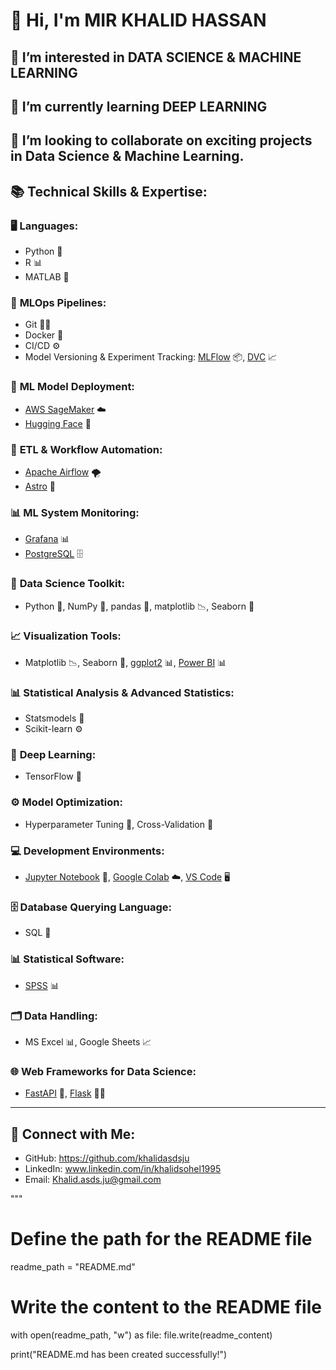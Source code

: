 # 👋 Hi, I'm **MIR KHALID HASSAN**

## 👀 I’m interested in **DATA SCIENCE & MACHINE LEARNING**  
## 🌱 I’m currently learning **DEEP LEARNING**  
## 💞️ I’m looking to collaborate on exciting projects in **Data Science & Machine Learning**.

## 📚 **Technical Skills & Expertise:**

### 🖥️ **Languages:**
- Python 🐍
- R 📊
- MATLAB 🔣

### 🔧 **MLOps Pipelines:**
- Git 🧑‍💻
- Docker 🐳
- CI/CD ⚙️
- Model Versioning & Experiment Tracking: [MLFlow](https://mlflow.org/) 📦, [DVC](https://dvc.org/) 📈

### 🚀 **ML Model Deployment:**
- [AWS SageMaker](https://aws.amazon.com/sagemaker/) ☁️
- [Hugging Face](https://huggingface.co/) 🤗

### 🔄 **ETL & Workflow Automation:**
- [Apache Airflow](https://airflow.apache.org/) 🌪️
- [Astro](https://astro.build/) 🌟

### 📊 **ML System Monitoring:**
- [Grafana](https://grafana.com/) 📊
- [PostgreSQL](https://www.postgresql.org/) 🗄️

### 🧰 **Data Science Toolkit:**
- Python 🐍, NumPy 🔢, pandas 🐼, matplotlib 📉, Seaborn 🌈

### 📈 **Visualization Tools:**
- Matplotlib 📉, Seaborn 🌈, [ggplot2](https://ggplot2.tidyverse.org/) 📊, [Power BI](https://powerbi.microsoft.com/) 📊

### 📊 **Statistical Analysis & Advanced Statistics:**
- Statsmodels 📐
- Scikit-learn ⚙️

### 🧠 **Deep Learning:**
- TensorFlow 🤖

### ⚙️ **Model Optimization:**
- Hyperparameter Tuning 🔧, Cross-Validation 🔄

### 💻 **Development Environments:**
- [Jupyter Notebook](https://jupyter.org/) 📓, [Google Colab](https://colab.research.google.com/) ☁️, [VS Code](https://code.visualstudio.com/) 🖥️

### 🗄️ **Database Querying Language:**
- SQL 📜

### 📊 **Statistical Software:**
- [SPSS](https://www.ibm.com/products/spss-statistics) 📊

### 🗂️ **Data Handling:**
- MS Excel 📊, Google Sheets 📈

### 🌐 **Web Frameworks for Data Science:**
- [FastAPI](https://fastapi.tiangolo.com/) 🚀, [Flask](https://flask.palletsprojects.com/) 🧑‍💻

---

## 📄 **Connect with Me:**
- GitHub: https://github.com/khalidasdsju
- LinkedIn: www.linkedin.com/in/khalidsohel1995
- Email: Khalid.asds.ju@gmail.com 

"""

# Define the path for the README file
readme_path = "README.md"

# Write the content to the README file
with open(readme_path, "w") as file:
    file.write(readme_content)

print("README.md has been created successfully!")

